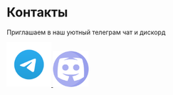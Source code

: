 # Контакты

Приглашаем в наш уютный телеграм чат 
и дискорд

<a href="https://t.me/+iFfY9wYU16QxMDc6">
<img width="100" height="100" src="/assets/telegram-logo.png">


<a href="https://discord.gg/83u49KQ4">
<img width="80" height="80" src="/assets/discord3.png">

